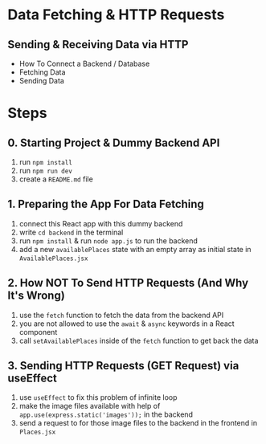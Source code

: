 # Data Fetching & HTTP Requests

## Sending & Receiving Data via HTTP

- How To Connect a Backend / Database
- Fetching Data
- Sending Data

# Steps

## 0. Starting Project & Dummy Backend API

1. run `npm install`
2. run `npm run dev`
3. create a `README.md` file

## 1. Preparing the App For Data Fetching

1. connect this React app with this dummy backend
2. write `cd backend` in the terminal
3. run `npm install` & run `node app.js` to run the backend
4. add a new `availablePlaces` state with an empty array as initial state in `AvailablePlaces.jsx`

## 2. How NOT To Send HTTP Requests (And Why It's Wrong)

1. use the `fetch` function to fetch the data from the backend API
2. you are not allowed to use the `await` & `async` keywords in a React component
3. call `setAvailablePlaces` inside of the `fetch` function to get back the data

## 3. Sending HTTP Requests (GET Request) via useEffect

1. use `useEffect` to fix this problem of infinite loop
2. make the image files available with help of `app.use(express.static('images'));` in the backend
3. send a request to for those image files to the backend in the frontend in `Places.jsx`
